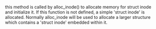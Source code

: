 this method is called by alloc_inode() to allocate memory for struct inode and initialize it.  If this function is not defined, a simple 'struct inode' is allocated.  Normally alloc_inode will be used to allocate a larger structure which contains a 'struct inode' embedded within it.